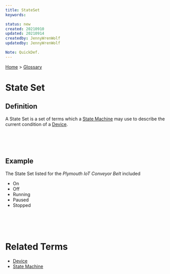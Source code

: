 ```yaml
---
title: StateSet
keywords: 

status: new
created: 20210910
updated: 20210914
createdby: JennyWrenWolf
updatedby: JennyWrenWolf

Note: QuickDef.
---
```

[Home](../Index.md) > [Glossary](./Index.md)

# State Set
## Definition
A State Set is a set of terms which a [State Machine](./Glossary/StateMachine.md) may use to describe the current condition of a [Device](./Glossary/Device.md).

<br>
<br>
<br>

## Example
The State Set listed for the *Plymouth IoT Conveyor Belt* included
- On
- Off
- Running
- Paused
- Stopped

<br>
<br>
<br>

# Related Terms
- [Device](./Glossary/Device.md)
- [State Machine](./Glossary/StateMachine.md)